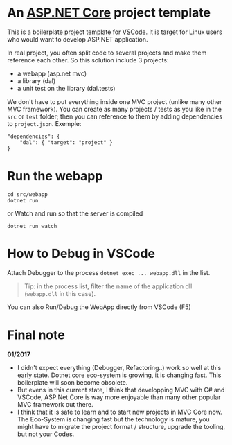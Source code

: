 # An [ASP.NET Core](https://docs.microsoft.com/en-us/aspnet/core/) project template

This is a boilerplate project template for [VSCode](https://code.visualstudio.com/).
It is target for Linux users who would want to develop ASP.NET application.

In real project, you often split code to several projects and make them reference each other. So this solution include 3 projects:

- a webapp (asp.net mvc)
- a library (dal)
- a unit test on the library (dal.tests)

We don't have to put everything inside one MVC project (unlike many other MVC framework). You can create as many projects / tests as you like in the `src` or `test` folder; then you can reference to them by adding dependencies to `project.json`. Exemple:
```
"dependencies": {    
    "dal": { "target": "project" }
}
```
# Run the webapp
```
cd src/webapp
dotnet run
```
or Watch and run so that the server is compiled 
```
dotnet run watch
```

# How to Debug in VSCode

Attach Debugger to the process `dotnet exec ... webapp.dll` in the list.

> Tip: in the process list, filter the name of the application dll (`webapp.dll` in this case).

You can also Run/Debug the WebApp directly from VSCode (F5)

# Final note

**01/2017**
* I didn't expect everything (Debugger, Refactoring..) work so well at this early state. Dotnet core eco-system is growing, it is changing fast. This boilerplate will soon become obsolete.
* But evens in this current state, I think that developping MVC with C# and VSCode, ASP.Net Core is way more enjoyable than many other popular MVC framework out there. 
* I think that it is safe to learn and to start new projects in MVC Core now. The Eco-System is changing fast but the technology is mature, you might have to migrate the project format / structure, upgrade the tooling, but not your Codes.
